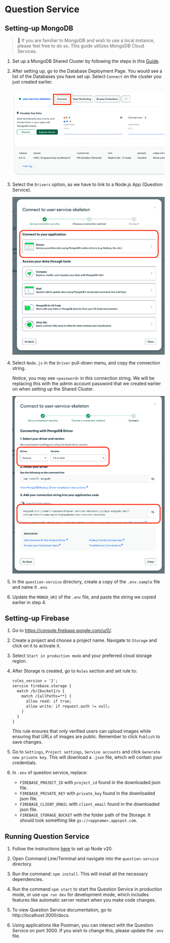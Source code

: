 # Question Service

## Setting-up MongoDB

> :notebook: If you are familiar to MongoDB and wish to use a local instance, please feel free to do so. This guide utilizes MongoDB Cloud Services.

1. Set up a MongoDB Shared Cluster by following the steps in this [Guide](../user-service/MongoDBSetup.md).

2. After setting up, go to the Database Deployment Page. You would see a list of the Databases you have set up. Select `Connect` on the cluster you just created earlier.

   ![alt text](../user-service/GuideAssets/ConnectCluster.png)

3. Select the `Drivers` option, as we have to link to a Node.js App (Question Service).

   ![alt text](../user-service/GuideAssets/DriverSelection.png)

4. Select `Node.js` in the `Driver` pull-down menu, and copy the connection string.

   Notice, you may see `<password>` in this connection string. We will be replacing this with the admin account password that we created earlier on when setting up the Shared Cluster.

   ![alt text](../user-service/GuideAssets/ConnectionString.png)

5. In the `question-service` directory, create a copy of the `.env.sample` file and name it `.env`.

6. Update the `MONGO_URI` of the `.env` file, and paste the string we copied earlier in step 4.

## Setting-up Firebase

1. Go to https://console.firebase.google.com/u/0/.

2. Create a project and choose a project name. Navigate to `Storage` and click on it to activate it.

3. Select `Start in production mode` and your preferred cloud storage region.

4. After Storage is created, go to `Rules` section and set rule to:

   ```
   rules_version = '2';
   service firebase.storage {
     match /b/{bucket}/o {
       match /{allPaths=**} {
         allow read: if true;
         allow write: if request.auth != null;
       }
     }
   }
   ```

   This rule ensures that only verified users can upload images while ensuring that URLs of images are public. Remember to click `Publish` to save changes.

5. Go to `Settings`, `Project settings`, `Service accounts` and click `Generate new private key`. This will download a `.json` file, which will contain your credentials.

6. In `.env` of question service, replace:
   - `FIREBASE_PROJECT_ID` with `project_id` found in the downloaded json file.
   - `FIREBASE_PRIVATE_KEY` with `private_key` found in the downloaded json file.
   - `FIREBASE_CLIENT_EMAIL` with `client_email` found in the downloaded json file.
   - `FIREBASE_STORAGE_BUCKET` with the folder path of the Storage. It should look something like `gs://<appname>.appspot.com`.

## Running Question Service

1. Follow the instructions [here](https://nodejs.org/en/download/package-manager) to set up Node v20.

2. Open Command Line/Terminal and navigate into the `question-service` directory.

3. Run the command: `npm install`. This will install all the necessary dependencies.

4. Run the command `npm start` to start the Question Service in production mode, or use `npm run dev` for development mode, which includes features like automatic server restart when you make code changes.

5. To view Question Service documentation, go to http://localhost:3000/docs.

6. Using applications like Postman, you can interact with the Question Service on port 3000. If you wish to change this, please update the `.env` file.
